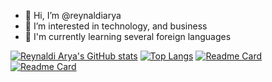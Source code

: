 - 👋 Hi, I’m @reynaldiarya
- 👀 I’m interested in technology, and business
- 🌱 I'm currently learning several foreign languages

[![Reynaldi Arya's GitHub stats](https://github-readme-stats.vercel.app/api?username=reynaldiarya&count_private=true&theme=midnight-purple)](https://github.com/reynaldiarya)
[![Top Langs](https://github-readme-stats.vercel.app/api/top-langs/?username=reynaldiarya&layout=compact&theme=midnight-purple)](https://github.com/reynaldiarya)
[![Readme Card](https://github-readme-stats.vercel.app/api/pin/?username=reynaldiarya&repo=FOSSBilling&show_owner=true)](https://github.com/reynaldiarya/FOSSBilling)
[![Readme Card](https://github-readme-stats.vercel.app/api/pin/?username=reynaldiarya&repo=rapay-beipgw&show_owner=true)](https://github.com/reynaldiarya/rapay-beipgw)
